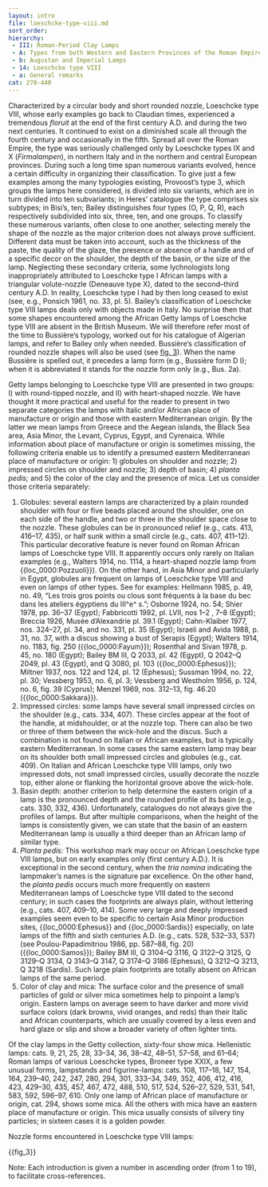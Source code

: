 ```yaml
---
layout: intro
file: loeschcke-type-viii.md
sort_order:
hierarchy:
 - III: Roman-Period Clay Lamps
 - A: Types from both Western and Eastern Provinces of the Roman Empire
 - b: Augustan and Imperial Lamps
 - 14: Loeschcke type VIII
 - a: General remarks
cat: 278-440
---
```


Characterized by a circular body and short rounded nozzle, Loeschcke type VIII, whose early examples go back to Claudian times, experienced a tremendous *floruit* at the end of the first century A.D. and during the two next centuries. It continued to exist on a diminished scale all through the fourth century and occasionally in the fifth. Spread all over the Roman Empire, the type was seriously challenged only by Loeschcke types IX and X (*Firmalampen*), in northern Italy and in the northern and central European provinces. During such a long time span numerous variants evolved, hence a certain difficulty in organizing their classification. To give just a few examples among the many typologies existing, Provoost’s type 3, which groups the lamps here considered, is divided into six variants, which are in turn divided into ten subvariants; in Heres’ catalogue the type comprises six subtypes; in Bisi’s, ten; Bailey distinguishes four types (O, P, Q, R), each respectively subdivided into six, three, ten, and one groups. To classify these numerous variants, often close to one another, selecting merely the shape of the nozzle as the major criterion does not always prove sufficient. Different data must be taken into account, such as the thickness of the paste, the quality of the glaze, the presence or absence of a handle and of a specific decor on the shoulder, the depth of the basin, or the size of the lamp. Neglecting these secondary criteria, some lychnologists long inappropriately attributed to Loeschcke type I African lamps with a triangular volute-nozzle (Deneauve type X), dated to the second–third century A.D. In reality, Loeschcke type I had by then long ceased to exist (see, e.g., Ponsich 1961, no. 33, pl. 5). Bailey’s classification of Loeschcke type VIII lamps deals only with objects made in Italy. No surprise then that some shapes encountered among the African Getty lamps of Loeschcke type VIII are absent in the British Museum. We will therefore refer most of the time to Bussière‘s typology, worked out for his catalogue of Algerian lamps, and refer to Bailey only when needed. Bussière‘s classification of rounded nozzle shapes will also be used (see [fig. 3](fig.-3)). When the name Bussière is spelled out, it precedes a lamp form (e.g., Bussière form D I); when it is abbreviated it stands for the nozzle form only (e.g., Bus. 2a).

Getty lamps belonging to Loeschcke type VIII are presented in two groups: I) with round-tipped nozzle, and II) with heart-shaped nozzle. We have thought it more practical and useful for the reader to present in two separate categories the lamps with Italic and/or African place of manufacture or origin and those with eastern Mediterranean origin. By the latter we mean lamps from Greece and the Aegean islands, the Black Sea area, Asia Minor, the Levant, Cyprus, Egypt, and Cyrenaica. While information about place of manufacture or origin is sometimes missing, the following criteria enable us to identify a presumed eastern Mediterranean place of manufacture or origin: 1) globules on shoulder and nozzle; 2) impressed circles on shoulder and nozzle; 3) depth of basin; 4) *planta pedis;* and 5) the color of the clay and the presence of mica. Let us consider those criteria separately:

1. Globules: several eastern lamps are characterized by a plain rounded shoulder with four or five beads placed around the shoulder, one on each side of the handle, and two or three in the shoulder space close to the nozzle. These globules can be in pronounced relief (e.g., cats. 413, 416–17, 435), or half sunk within a small circle (e.g., cats. 407, 411–12). This particular decorative feature is never found on Roman African lamps of Loeschcke type VIII. It apparently occurs only rarely on Italian examples (e.g., Walters 1914, no. 1114, a heart-shaped nozzle lamp from {{loc_0000:Pozzuoli}}). On the other hand, in Asia Minor and particularly in Egypt, globules are frequent on lamps of Loeschcke type VIII and even on lamps of other types. See for examples: Hellmann 1985, p. 49, no. 49, “Les trois gros points ou clous sont fréquents à la base du bec dans les ateliers égyptiens du III^e^ s.”; Osborne 1924, no. 54; Shier 1978, pp. 36–37 (Egypt); Fabbricotti 1992, pl. LVII, nos 1–2 , 7–8 (Egypt); Breccia 1926, Musée d’Alexandrie pl. 39.1 (Egypt); Cahn-Klaiber 1977, nos. 324–27, pl. 34, and no. 331, pl. 35 (Egypt); Israeli and Avida 1988, p. 31, no. 37, with a discus showing a bust of Serapis (Egypt); Walters 1914, no. 1183, fig. 250 ({{loc_0000:Fayum}}); Rosenthal and Sivan 1978, p. 45, no. 180 (Egypt); Bailey BM III, Q 2033, pl. 42 (Egypt), Q 2042–Q 2049, pl. 43 (Egypt), and Q 3080, pl. 103 ({{loc_0000:Ephesus}}); Miltner 1937, nos. 122 and 124, pl. 12 (Ephesus); Sussman 1994, no. 22, pl. 30; Vessberg 1953, no. 6, pl. 3; Vessberg and Westholm 1956, p. 124, no. 6, fig. 39 (Cyprus); Menzel 1969, nos. 312–13, fig. 46.20 ({{loc_0000:Sakkara}}).
2. Impressed circles: some lamps have several small impressed circles on the shoulder (e.g., cats. 334, 407). These circles appear at the foot of the handle, at midshoulder, or at the nozzle top. There can also be two or three of them between the wick-hole and the discus. Such a combination is not found on Italian or African examples, but is typically eastern Mediterranean. In some cases the same eastern lamp may bear on its shoulder both small impressed circles and globules (e.g., cat. 409). On Italian and African Loeschcke type VIII lamps, only two impressed dots, not small impressed circles, usually decorate the nozzle top, either alone or flanking the horizontal groove above the wick-hole.
3. Basin depth: another criterion to help determine the eastern origin of a lamp is the pronounced depth and the rounded profile of its basin (e.g., cats. 330, 332, 436). Unfortunately, catalogues do not always give the profiles of lamps. But after multiple comparisons, when the height of the lamps is consistently given, we can state that the basin of an eastern Mediterranean lamp is usually a third deeper than an African lamp of similar type.
4. *Planta pedis:* This workshop mark may occur on African Loeschcke type VIII lamps, but on early examples only (first century A.D.). It is exceptional in the second century, when the *tria nomina* indicating the lampmaker’s names is the signature par excellence. On the other hand, the *planta pedis* occurs much more frequently on eastern Mediterranean lamps of Loeschcke type VIII dated to the second century; in such cases the footprints are always plain, without lettering (e.g., cats. 407, 409–10, 414). Some very large and deeply impressed examples seem even to be specific to certain Asia Minor production sites, {{loc_0000:Ephesus}} and {{loc_0000:Sardis}} especially, on late lamps of the fifth and sixth centuries A.D. (e.g., cats. 528, 532–33, 537) (see Poulou-Papadimitriou 1986, pp. 587–88, fig. 20) ({{loc_0000:Samos}}); Bailey BM III, Q 3104–Q 3116, Q 3122–Q 3125, Q 3129–Q 3134, Q 3143–Q 3147, Q 3174–Q 3186 (Ephesus), Q 3212–Q 3213, Q 3218 (Sardis). Such large plain footprints are totally absent on African lamps of the same period.
5. Color of clay and mica: The surface color and the presence of small particles of gold or silver mica sometimes help to pinpoint a lamp’s origin. Eastern lamps on average seem to have darker and more vivid surface colors (dark browns, vivid oranges, and reds) than their Italic and African counterparts, which are usually covered by a less even and hard glaze or slip and show a broader variety of often lighter tints.

Of the clay lamps in the Getty collection, sixty-four show mica. Hellenistic lamps: cats. 9, 21, 25, 28, 33–34, 36, 38–42, 48–51, 57–58, and 61–64; Roman lamps of various Loeschcke types, Broneer type XXIX, a few unusual forms, lampstands and figurine-lamps: cats. 108, 117–18, 147, 154, 164, 239–40, 242, 247, 280, 294, 301, 333–34, 349, 352, 406, 412, 416, 423, 429–30, 435, 457, 467, 472, 488, 510, 517, 524, 526–27, 529, 531, 541, 583, 592, 596–97, 610. Only one lamp of African place of manufacture or origin, cat. 294, shows some mica. All the others with mica have an eastern place of manufacture or origin. This mica usually consists of silvery tiny particles; in sixteen cases it is a golden powder.

Nozzle forms encountered in Loeschcke type VIII lamps:

{{fig\_3}}

Note: Each introduction is given a number in ascending order (from 1 to 19), to facilitate cross-references.
